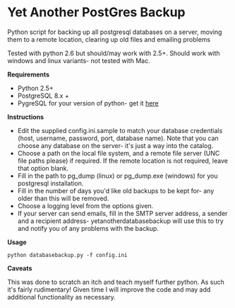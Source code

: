 Yet Another PostGres Backup
========================

Python script for backing up all postgresql databases on a server, moving them to a remote location, clearing up old files and emailing problems

Tested with python 2.6 but should/may work with 2.5+. Should work with windows and linux variants- not tested with Mac.

**Requirements**

  - Python 2.5+
  - PostgreSQL 8.x +
  - PygreSQL for your version of python- get it [here](http://www.pygresql.org/)
  
 **Instructions**

  - Edit the supplied config.ini.sample to match your database credentials (host, username, password, port, database name).  Note that you can choose any database on the server- it's just a way into the catalog. 
  - Choose a path on the local file system, and a remote file server (UNC file paths please) if required. If the remote location is not required, leave that option blank.
  - Fill in the path to pg_dump (linux) or pg_dump.exe (windows) for you postgresql installation.
  - Fill in the number of days you'd like old backups to be kept for- any older than this will be removed.
  - Choose a logging level from the options given.
  - If your server can send emails, fill in the SMTP server address, a sender and a recipient address- yetanotherdatabasebackup will use this to try and notify you of any problems with the backup.

**Usage**

    python databasebackup.py -f config.ini

**Caveats**

  This was done to scratch an itch and teach myself further python. As such it's fairly rudimentary! Given time I will improve the code and may add additional functionality as necessary. 
